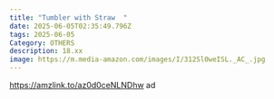 ```yaml
---
title: "Tumbler with Straw  "
date: 2025-06-05T02:35:49.796Z
tags: 2025-06-05
Category: OTHERS
description: 18.xx
image: https://m.media-amazon.com/images/I/312Sl0weISL._AC_.jpg
---
```

https://amzlink.to/az0d0ceNLNDhw    ad